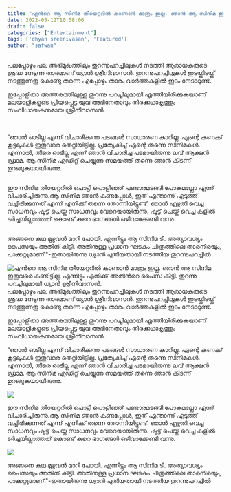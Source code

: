```yaml
---
title: "എൻറെ ആ സിനിമ തീയേറ്ററിൽ കാണാൻ മാത്രം ഇല്ല. ഞാൻ ആ സിനിമ ഇതുവരെ കണ്ടിട്ടില്ല. എന്നിട്ടും എനിക്ക് അതിൻറെ പൈസ കിട്ടി. തുറന്നു പറച്ചിലുമായി ധ്യാൻ ശ്രീനിവാസൻ."
date: 2022-05-12T10:58:06
draft: false
categories: ["Entertainment"]
tags: ['dhyan sreenivasan', 'Featured']
author: "safwan"
---
```


<!-- wp:paragraph -->
<p>പലപ്പോഴും പല അഭിമുഖത്തിലും തുറന്നുപറച്ചിലുകൾ നടത്തി ആരാധകരുടെ ശ്രദ്ധ നേടുന്ന താരമാണ് ധ്യാൻ ശ്രീനിവാസൻ. തുറന്നുപറച്ചിലുകൾ ഇടയ്ക്കിടയ്ക്ക് നടത്തുന്നതു കൊണ്ടു തന്നെ എപ്പോഴും താരം വാർത്തകളിൽ ഇടം നേടാറുണ്ട്.</p>
<!-- /wp:paragraph -->

<!-- wp:paragraph -->
<p>ഇപ്പോളിതാ അത്തരത്തിലുള്ള തുറന്നു പറച്ചിലുമായി എത്തിയിരിക്കുകയാണ് മലയാളികളുടെ പ്രിയപ്പെട്ട യുവ അഭിനേതാവും തിരക്കഥാകൃത്തും സംവിധായകനുമായ ശ്രീനിവാസൻ.</p>
<!-- /wp:paragraph -->

<!-- wp:image {"id":333985,"sizeSlug":"large"} -->
<figure class="wp-block-image size-large"><img src="https://cdn.boolokam.com/articles/2022/05/images-81.jpeg" alt="" class="wp-image-333985"/></figure>
<!-- /wp:image -->

<!-- wp:paragraph -->
<p><br />“ഞാൻ ഓടില്ല എന്ന് വിചാരിക്കുന്ന പടങ്ങൾ സാധാരണ കാറില്ല. എന്റെ കണക്ക് കൂട്ടലുകൾ ഇതുവരെ തെറ്റിയിട്ടില്ല. പ്രത്യേകിച്ച് എന്റെ തന്നെ സിനിമകൾ. എന്നാൽ, തീരെ ഓടില്ല എന്ന് ഞാൻ വിചാരിച്ച പടമായിരുന്നു ലവ് ആക്ഷൻ ഡ്രാമ. ആ സിനിമ എഡിറ്റ് ചെയ്യുന്ന സമയത്ത് തന്നെ ഞാൻ കിടന്ന് ഉറങ്ങുകയായിരുന്നു.</p>
<!-- /wp:paragraph -->

<!-- wp:image {"id":333984,"sizeSlug":"large"} -->
<figure class="wp-block-image size-large"><img src="https://cdn.boolokam.com/articles/2022/05/images-85.jpeg" alt="" class="wp-image-333984"/></figure>
<!-- /wp:image -->

<!-- wp:paragraph -->
<p>ഈ സിനിമ തിയേറ്ററിൽ പൊട്ടി പൊളിഞ്ഞ് പണ്ടാരമടങ്ങി പോകുമല്ലോ എന്ന് വിചാരിച്ചിരുന്നു.ആ സിനിമ ഞാൻ കണ്ടപ്പോൾ, ഇത് എന്താന്ന് എടുത്ത് വച്ചിരിക്കുന്നത് എന്ന് എനിക്ക് തന്നെ തോന്നിയിട്ടുണ്ട്. ഞാൻ എഴുതി വെച്ച സാധനവും ഷൂട്ട് ചെയ്ത സാധനവും വേറെയായിരുന്നു. ഷൂട്ട് ചെയ്ത് വെച്ച കളിൽ ടർച്ചയില്ലാത്തത് കൊണ്ട് കുറെ ഭാഗങ്ങൾ ഒഴിവാക്കേണ്ടി വന്നു.</p>
<!-- /wp:paragraph -->

<!-- wp:image {"id":333983,"sizeSlug":"large"} -->
<figure class="wp-block-image size-large"><img src="https://cdn.boolokam.com/articles/2022/05/images-86.jpeg" alt="" class="wp-image-333983"/></figure>
<!-- /wp:image -->

<!-- wp:paragraph -->
<p>അങ്ങനെ കഥ മുഴുവൻ മാറി പോയി. എന്നിട്ടും ആ സിനിമ ടി. അത്യാവശ്യം പൈസയും അതിന് കിട്ടി. അതിനുള്ള പ്രധാന ഘടകം ചിത്രത്തിലെ താരനിരയും, പാക്കറ്റുമാണ്."-ഇതായിരുന്നു ധ്യാൻ പുതിയതായി നടത്തിയ തുറന്നുപറച്ചിൽ</p>
<!-- /wp:paragraph -->


![എൻറെ ആ സിനിമ തീയേറ്ററിൽ കാണാൻ മാത്രം ഇല്ല. ഞാൻ ആ സിനിമ ഇതുവരെ കണ്ടിട്ടില്ല. എന്നിട്ടും എനിക്ക് അതിൻറെ പൈസ കിട്ടി. തുറന്നു പറച്ചിലുമായി ധ്യാൻ ശ്രീനിവാസൻ.](https://cdn.boolokam.com/articles/2022/05/images-81.jpeg)പലപ്പോഴും പല അഭിമുഖത്തിലും തുറന്നുപറച്ചിലുകൾ നടത്തി ആരാധകരുടെ ശ്രദ്ധ നേടുന്ന താരമാണ് ധ്യാൻ ശ്രീനിവാസൻ. തുറന്നുപറച്ചിലുകൾ ഇടയ്ക്കിടയ്ക്ക് നടത്തുന്നതു കൊണ്ടു തന്നെ എപ്പോഴും താരം വാർത്തകളിൽ ഇടം നേടാറുണ്ട്.

ഇപ്പോളിതാ അത്തരത്തിലുള്ള തുറന്നു പറച്ചിലുമായി എത്തിയിരിക്കുകയാണ് മലയാളികളുടെ പ്രിയപ്പെട്ട യുവ അഭിനേതാവും തിരക്കഥാകൃത്തും സംവിധായകനുമായ ശ്രീനിവാസൻ.

  
“ഞാൻ ഓടില്ല എന്ന് വിചാരിക്കുന്ന പടങ്ങൾ സാധാരണ കാറില്ല. എന്റെ കണക്ക് കൂട്ടലുകൾ ഇതുവരെ തെറ്റിയിട്ടില്ല. പ്രത്യേകിച്ച് എന്റെ തന്നെ സിനിമകൾ. എന്നാൽ, തീരെ ഓടില്ല എന്ന് ഞാൻ വിചാരിച്ച പടമായിരുന്നു ലവ് ആക്ഷൻ ഡ്രാമ. ആ സിനിമ എഡിറ്റ് ചെയ്യുന്ന സമയത്ത് തന്നെ ഞാൻ കിടന്ന് ഉറങ്ങുകയായിരുന്നു.

![](https://cdn.boolokam.com/articles/2022/05/images-85.jpeg)

ഈ സിനിമ തിയേറ്ററിൽ പൊട്ടി പൊളിഞ്ഞ് പണ്ടാരമടങ്ങി പോകുമല്ലോ എന്ന് വിചാരിച്ചിരുന്നു.ആ സിനിമ ഞാൻ കണ്ടപ്പോൾ, ഇത് എന്താന്ന് എടുത്ത് വച്ചിരിക്കുന്നത് എന്ന് എനിക്ക് തന്നെ തോന്നിയിട്ടുണ്ട്. ഞാൻ എഴുതി വെച്ച സാധനവും ഷൂട്ട് ചെയ്ത സാധനവും വേറെയായിരുന്നു. ഷൂട്ട് ചെയ്ത് വെച്ച കളിൽ ടർച്ചയില്ലാത്തത് കൊണ്ട് കുറെ ഭാഗങ്ങൾ ഒഴിവാക്കേണ്ടി വന്നു.

![](https://cdn.boolokam.com/articles/2022/05/images-86.jpeg)

അങ്ങനെ കഥ മുഴുവൻ മാറി പോയി. എന്നിട്ടും ആ സിനിമ ടി. അത്യാവശ്യം പൈസയും അതിന് കിട്ടി. അതിനുള്ള പ്രധാന ഘടകം ചിത്രത്തിലെ താരനിരയും, പാക്കറ്റുമാണ്."-ഇതായിരുന്നു ധ്യാൻ പുതിയതായി നടത്തിയ തുറന്നുപറച്ചിൽ
